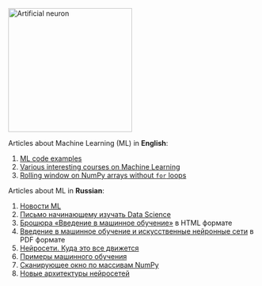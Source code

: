 <img src="https://raw.githubusercontent.com/foobar167/articles/master/Machine_Learning/Brochure/data/Ris1.6-Skhema-iskusstvennogo-neyrona.png" alt="Artificial neuron" title="Artificial neuron" height="250" />

Articles about Machine Learning (ML) in **English**:
   01. [ML code examples](code_examples)
   01. [Various interesting courses on Machine Learning](courses_on_machine_learning.md)
   01. [Rolling window on NumPy arrays without `for` loops](https://colab.research.google.com/drive/1Zru_-zzbtylgitbwxbi0eDBNhwr8qYl6)

Articles about ML in **Russian**:
   01. [Новости ML](novosti_ml)
   01. [Письмо начинающему изучать Data Science](pismo_nachinayushchemu_izuchat_data_science/pismo_nachinayushchemu_izuchat_data_science.md)
   01. [Брошюра «Введение в машинное обучение»](https://foobar167.github.io/page/vvedeniye-v-mashinnoye-obucheniye-i-iskusstvennyye-neyronnyye-seti.html) в HTML формате
   01. [Введение в машинное обучение и искусственные нейронные сети](Vvedeniye_v_mashinnoye_obucheniye_i_iskusstvennyye_neyronnyye_seti.pdf) в PDF формате
   01. [Нейросети. Куда это все движется](neyroseti_kuda_eto_vse_dvizhetsya/neyroseti_kuda_eto_vse_dvizhetsya.md)
   01. [Примеры машинного обучения](primery_mashinnogo_obucheniya/primery_mashinnogo_obucheniya.md)
   01. [Сканирующее окно по массивам NumPy](rolling_window_on_numpy_arrays/rolling_window_on_numpy_arrays.md)
   01. [Новые архитектуры нейросетей](novyye_arkhitektury_neyrosetey/novyye_arkhitektury_neyrosetey.md)
